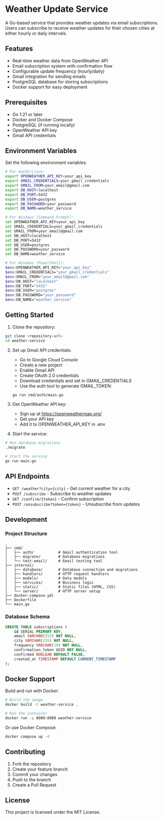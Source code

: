 # Weather Update Service

A Go-based service that provides weather updates via email subscriptions. Users can subscribe to receive weather updates for their chosen cities at either hourly or daily intervals.

## Features

- Real-time weather data from OpenWeather API
- Email subscription system with confirmation flow
- Configurable update frequency (hourly/daily)
- Gmail integration for sending emails
- PostgreSQL database for storing subscriptions
- Docker support for easy deployment

## Prerequisites

- Go 1.21 or later
- Docker and Docker Compose
- PostgreSQL (if running locally)
- OpenWeather API key
- Gmail API credentials

## Environment Variables

Set the following environment variables:

```bash
# For macOS/Linux:
export OPENWEATHER_API_KEY=your_api_key
export GMAIL_CREDENTIALS=your_gmail_credentials
export GMAIL_FROM=your_email@gmail.com
export DB_HOST=localhost
export DB_PORT=5432
export DB_USER=postgres
export DB_PASSWORD=your_password
export DB_NAME=weather_service

# For Windows (Command Prompt):
set OPENWEATHER_API_KEY=your_api_key
set GMAIL_CREDENTIALS=your_gmail_credentials
set GMAIL_FROM=your_email@gmail.com
set DB_HOST=localhost
set DB_PORT=5432
set DB_USER=postgres
set DB_PASSWORD=your_password
set DB_NAME=weather_service

# For Windows (PowerShell):
$env:OPENWEATHER_API_KEY="your_api_key"
$env:GMAIL_CREDENTIALS="your_gmail_credentials"
$env:GMAIL_FROM="your_email@gmail.com"
$env:DB_HOST="localhost"
$env:DB_PORT="5432"
$env:DB_USER="postgres"
$env:DB_PASSWORD="your_password"
$env:DB_NAME="weather_service"
```

## Getting Started

1. Clone the repository:
```bash
git clone <repository-url>
cd weather-service
```

2. Set up Gmail API credentials:
   - Go to Google Cloud Console
   - Create a new project
   - Enable Gmail API
   - Create OAuth 2.0 credentials
   - Download credentials and set in GMAIL_CREDENTIALS
   - Use the auth tool to generate GMAIL_TOKEN:
   ```bash
   go run cmd/auth/main.go
   ```

3. Get OpenWeather API key:
   - Sign up at https://openweathermap.org/
   - Get your API key
   - Add it to OPENWEATHER_API_KEY in .env

4. Start the service:
```bash
# Run database migrations
./migrate

# Start the service
go run main.go
```

## API Endpoints

- `GET /weather?city={city}` - Get current weather for a city
- `POST /subscribe` - Subscribe to weather updates
- `GET /confirm/{token}` - Confirm subscription
- `POST /unsubscribe?token={token}` - Unsubscribe from updates

## Development

### Project Structure

```
.
├── cmd/
│   ├── auth/           # Gmail authentication tool
│   ├── migrate/        # Database migrations
│   └── test-email/     # Email testing tool
├── internal/
│   ├── database/       # Database connection and migrations
│   ├── handlers/       # HTTP request handlers
│   ├── models/         # Data models
│   ├── services/       # Business logic
│   ├── static/         # Static files (HTML, CSS)
│   └── server/         # HTTP server setup
├── docker-compose.yml
├── Dockerfile
└── main.go
```

### Database Schema

```sql
CREATE TABLE subscriptions (
    id SERIAL PRIMARY KEY,
    email VARCHAR(255) NOT NULL,
    city VARCHAR(255) NOT NULL,
    frequency VARCHAR(10) NOT NULL,
    confirmation_token UUID NOT NULL,
    confirmed BOOLEAN DEFAULT FALSE,
    created_at TIMESTAMP DEFAULT CURRENT_TIMESTAMP
);
```

## Docker Support

Build and run with Docker:

```bash
# Build the image
docker build -t weather-service .

# Run the container
docker run -p 8080:8080 weather-service
```

Or use Docker Compose:

```bash
docker compose up -d
```

## Contributing

1. Fork the repository
2. Create your feature branch
3. Commit your changes
4. Push to the branch
5. Create a Pull Request

## License

This project is licensed under the MIT License.